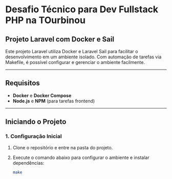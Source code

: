 # Desafio Técnico para Dev Fullstack PHP na TOurbinou
## Projeto Laravel com Docker e Sail

Este projeto Laravel utiliza Docker e Laravel Sail para facilitar o desenvolvimento em um ambiente isolado. 
Com automação de tarefas via Makefile, é possível configurar e gerenciar o ambiente facilmente.

---

## Requisitos

- **Docker** e **Docker Compose**
- **Node.js** e **NPM** (para tarefas frontend)

---

## Iniciando o Projeto

### 1. Configuração Inicial

1. Clone o repositório e entre na pasta do projeto.
2. Execute o comando abaixo para configurar o ambiente e instalar dependências:

   ```bash
   make
